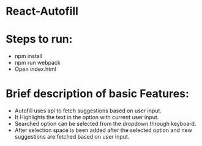 # React-Autofill

Steps to run:
=============
 - npm install
 - npm run webpack
 - Open index.html

Brief description of basic Features:
====================================
- Autofill uses api to fetch suggestions based on user input.
- It Highlights the text in the option with current user input.
- Searched option can be selected from the dropdown through keyboard.
- After selection space is been added after the selected option and new suggestions are fetched based on user input.
